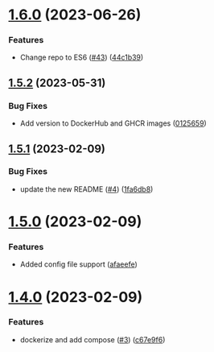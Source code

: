 # [1.6.0](https://github.com/Pradumnasaraf/Post-My-Message/compare/v1.5.2...v1.6.0) (2023-06-26)


### Features

* Change repo to ES6 ([#43](https://github.com/Pradumnasaraf/Post-My-Message/issues/43)) ([44c1b39](https://github.com/Pradumnasaraf/Post-My-Message/commit/44c1b39be2685adac6b9f94f7ff9f18f0b661ab3))



## [1.5.2](https://github.com/Pradumnasaraf/Post-My-Message/compare/v1.5.1...v1.5.2) (2023-05-31)


### Bug Fixes

* Add version to DockerHub and GHCR images ([0125659](https://github.com/Pradumnasaraf/Post-My-Message/commit/01256593491901df8f33f962b189de70a9c5e53d))



## [1.5.1](https://github.com/Pradumnasaraf/Post-My-Message/compare/v1.5.0...v1.5.1) (2023-02-09)


### Bug Fixes

* update the new README ([#4](https://github.com/Pradumnasaraf/Post-My-Message/issues/4)) ([1fa6db8](https://github.com/Pradumnasaraf/Post-My-Message/commit/1fa6db887f8b29cdafe34373987c4bc34cdf2194))



# [1.5.0](https://github.com/Pradumnasaraf/Post-My-Message/compare/v1.4.0...v1.5.0) (2023-02-09)


### Features

* Added config file support ([afaeefe](https://github.com/Pradumnasaraf/Post-My-Message/commit/afaeefed7e26308ef4559b7d1f2adc8f8ea0d436))



# [1.4.0](https://github.com/Pradumnasaraf/Post-My-Message/compare/v1.3.0...v1.4.0) (2023-02-09)


### Features

* dockerize and add compose ([#3](https://github.com/Pradumnasaraf/Post-My-Message/issues/3)) ([c67e9f6](https://github.com/Pradumnasaraf/Post-My-Message/commit/c67e9f603b2bded87726324be14054d2b987474a))



